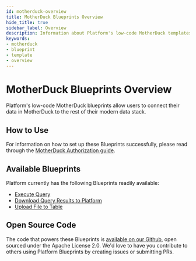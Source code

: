 ```yaml
---
id: motherduck-overview
title: MotherDuck Blueprints Overview
hide_title: true
sidebar_label: Overview
description: Information about Platform's low-code MotherDuck templates.
keywords:
- motherduck
- blueprint
- template
- overview
---
```


# MotherDuck Blueprints Overview

Platform's low-code MotherDuck blueprints allow users to connect their data in MotherDuck to the rest of their modern data stack.


## How to Use
For information on how to set up these Blueprints successfully, please read through the [MotherDuck Authorization guide](motherduck-authorization.md).


## Available Blueprints
Platform currently has the following Blueprints readily available:

- [Execute Query](motherduck-execute-query.md)
- [Download Query Results to Platform](motherduck-download-query-results-to-file.md)
- [Upload File to Table](motherduck-upload-file-to-motherduck.md)

## Open Source Code
The code that powers these Blueprints is [available on our Github](https://github.com/shipyardapp/shipyard-blueprints/tree/main/shipyard_blueprints/motherduck), open sourced under the Apache License 2.0. We'd love to have you contribute to others using Platform Blueprints by creating issues or submitting PRs.
